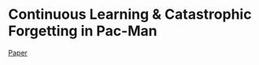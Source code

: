 # Continuous Learning & Catastrophic Forgetting in Pac-Man
[Paper](https://github.com/Kiopsy/Pacman/blob/master/Overcoming%20Catastrophic%20Forgetting%20in%20Pacman.pdf)
